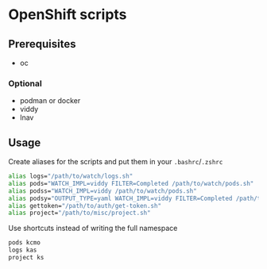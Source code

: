 # OpenShift scripts


## Prerequisites

- oc

### Optional

- podman or docker
- viddy
- lnav

## Usage

Create aliases for the scripts and put them in your `.bashrc`/`.zshrc`

```bash
alias logs="/path/to/watch/logs.sh"
alias pods="WATCH_IMPL=viddy FILTER=Completed /path/to/watch/pods.sh"
alias podss="WATCH_IMPL=viddy /path/to/watch/pods.sh"
alias podsy="OUTPUT_TYPE=yaml WATCH_IMPL=viddy FILTER=Completed /path/to/watch/pods.sh"
alias gettoken="/path/to/auth/get-token.sh"
alias project="/path/to/misc/project.sh"
```

Use shortcuts instead of writing the full namespace

```bash
pods kcmo
logs kas
project ks
```
